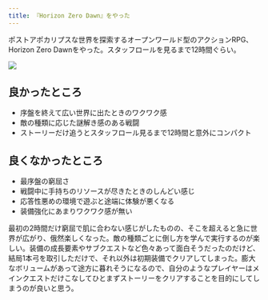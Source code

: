```yaml
---
title: 『Horizon Zero Dawn』をやった
---
```

ポストアポカリプスな世界を探索するオープンワールド型のアクションRPG、Horizon Zero Dawnをやった。スタッフロールを見るまで12時間ぐらい。

![](https://lh3.googleusercontent.com/docs/ADP-6oEmkxFz6OfAbyeYvobbLc7ymVL3KD_dqNw_21-rjxBkFN4GnZ6sajEyFhRq2KmrOELjIXYU1tSBg7uPa9-lJMYHsFI9eUmiLJ8IBGb_rwcSyScHc3Aky0ipTCq8_d-Tl02IdDKrNHwROxpnDT3ya4N6k4L80CaTk3u6eSBgv1Qoyhu8pdL2JvIpRC4D-MSX4tQJy8xpxyrbrMZAzNHNlD05DhP7OCnhr-u_2pJuQeMHw7Mv-_PegLLqx8iXte4rTgnL9RQCKNTpycUTYHIs_xoBp1x9Xp-TTGgz4HCinm_K2Xys-oVpU2zXy8PN_fBJRLs8y9wc3RbQwsjonfvQhSBcSZIjP-TC_uYkmrFHilotY3sYciQOS7Tcwr0PsVyuZHrmmsuDkjYaI239pucgwbHKlm3AxMirROfxTqELgvX-ATzCGnENyAUDReZuGMY4zLCfJF5VZsyZVoS84WpvHZoZFXWXc16ErojvYehIiQi5MShQKjpik-cTq6XMRa-aZXBuEc1x54vMOQVI0Zh8L6vv78SFZdnPIWZT3LP9PRm1jCVF1cnMappeMOW7YRTjNV2W5EZOVW4e3Hd6S9rW_3W7SjGlXJkuQRrndyXO8G9OWek_7Vf8--D_DthfPpqLEPQnoF6RFifRwV6sAZ9_xLBShiXf1ZK9TXbUTCGE05q5PvRL8X3zlaB0wXQOSXKHTlSvPQB3UxjVG1ZYzRrmPoI8Uv46ywiuRmkpz44wGon4NanBtdvZ4K-jzwt3ymk7dOJETRH_2AKN2evkTUYF8hJuwKoJwTVQjB6pn8PWKkvHlU95Aqu8O8U4Y4YkS9P4cb3lXFTl7HT6kU-78UODFxZZOfNXraurD0GmC_8cwuyIddVuIHi79jAGwreNTuHsR7wi2rzQvJho9vdU9dicK87hRhViC60tivQYu58bhxHoFrJff4HurOSj-vjGxsdWx7NQnuEqC8eBE7RnR8PkcE8uhKl5difOXhzWv1CAcGyMWkBR7xqiyBKsn3ecGTZqhRbNlgS_jlNlc1Mu29cF0OIOKngff0SJqtRW_I56wQo4KHc-rlGEVY0YnYpjfq87lkYUNeqaVk3EkwMRpvsUbGDTGKPjqEILhvYvVb1Mr4P6SjAKRXWEnJ5QofQQF9RIzkNz4_Igcl4SU9GmgaOABn5OU_UpziHzdUkI3iEnjzsQb2u3dB_tcLnqvbTUVIbKhPc_HXD7UpXd_aE4Jytne7BQIFo66YdNGXH_IGLfXsoIyfEdTA)

良かったところ
-------

*   序盤を終えて広い世界に出たときのワクワク感
*   敵の種類に応じた謎解き感のある戦闘
*   ストーリーだけ追うとスタッフロール見るまで12時間と意外にコンパクト

良くなかったところ
---------

*   最序盤の窮屈さ
*   戦闘中に手持ちのリソースが尽きたときのしんどい感じ
*   応答性悪めの環境で遊ぶと途端に体験が悪くなる
*   装備強化にあまりワクワク感が無い

最初の2時間だけ窮屈で肌に合わない感じがしたものの、そこを超えると急に世界が広がり、俄然楽しくなった。敵の種類ごとに倒し方を学んで実行するのが楽しい。装備の成長要素やサブクエストなど色々あって面白そうだったのだけど、結局1本弓を取引しただけで、それ以外は初期装備でクリアしてしまった。膨大なボリュームがあって途方に暮れそうになるので、自分のようなプレイヤーはメインクエストだけこなしてひとまずストーリーをクリアすることを目的にしてしまうのが良いと思う。
